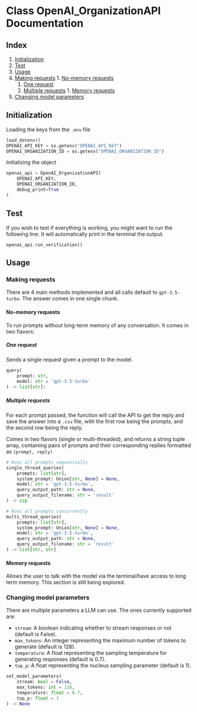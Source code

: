 # Class OpenAI_OrganizationAPI Documentation

## Index

1. [Initialization](#initialization)
1. [Test](#test)
1. [Usage](#usage)
  1. [Making requests](#making-requests)
    1. [No-memory requests](#no-memory-requests)
      1. [One request](#one-request)
      1. [Multiple requests](#multiple-requests)
    1. [Memory requests](#memory-requests)
  1. [Changing model parameters](#changing-model-parameters)


## Initialization

Loading the keys from the `.env` file

```python
load_dotenv()
OPENAI_API_KEY = os.getenv("OPENAI_API_KEY")
OPENAI_ORGANIZATION_ID = os.getenv("OPENAI_ORGANIZATION_ID")
```

Initializing the object

```python
openai_api = OpenAI_OrganizationAPI(
    OPENAI_API_KEY,
    OPENAI_ORGANIZATION_ID,
    debug_print=True
)
```


## Test

If you wish to test if everything is working, you might want to run the following line. It will automatically print in the terminal the output.
```
openai_api.run_verification()
```

## Usage


### Making requests

There are 4 main methods implemented and all calls default to ```gpt-3.5-turbo```. The answer comes in one single chunk.

#### No-memory requests

To run prompts without long-term memory of any conversation. It comes in two flavors:


##### One request

Sends a single request given a prompt to the model. 


```python
query(
    prompt: str, 
    model: str = 'gpt-3.5-turbo'
) -> list[str]:
```

##### Multiple requests

For each prompt passed, the function will call the API to get the reply and save the answer into a ```.csv``` file, with the first row being the prompts, and the second row being the reply.

Comes in two flavors (single or multi-threaded), and returns a string tuple array, containing pairs of prompts and their corresponding replies formatted as ```(prompt, reply)```

```python
# Runs all prompts sequentially
single_thread_queries(
    prompts: list[str], 
    system_prompt: Union[str, None] = None, 
    model: str = 'gpt-3.5-turbo',
    query_output_path: str = None, 
    query_output_filename: str = 'result'
) -> zip

# Runs all prompts concurrently
multi_thread_queries(
    prompts: list[str], 
    system_prompt: Union[str, None] = None, 
    model: str = 'gpt-3.5-turbo', 
    query_output_path: str = None, 
    query_output_filename: str = 'result'
) -> list[str, str]
```

#### Memory requests

Allows the user to talk with the model via the terminal/have access to long term memory. This section is still being explored.

<!-- complex_prompt(model, prompt)
#### new_long_term_memory(model, prompt)
#### long_term_memory(model, prompt)
#### peek(model, prompt) -->


### Changing model parameters

There are multiple parameters a LLM can use. The ones currently supported are:

- ```stream```: A boolean indicating whether to stream responses or not (default is False).
- ```max_tokens```: An integer representing the maximum number of tokens to generate (default is 128).
- ```temperature```: A float representing the sampling temperature for generating responses (default is 0.7).
- ```top_p```: A float representing the nucleus sampling parameter (default is 1).

```python
set_model_parameters(
    stream: bool = False, 
    max_tokens: int = 128, 
    temperature: float = 0.7, 
    top_p: float = 1
) -> None
```